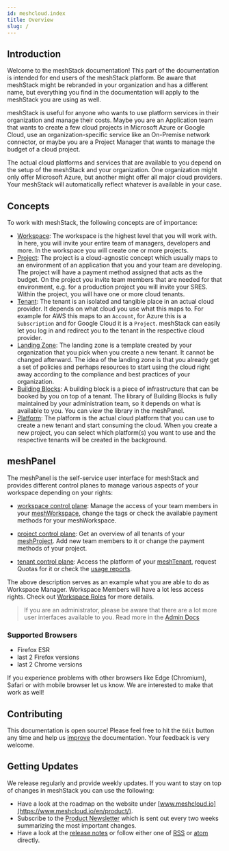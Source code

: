 ```yaml
---
id: meshcloud.index
title: Overview
slug: /
---
```


## Introduction

Welcome to the meshStack documentation! This part of the documentation is intended for end users
of the meshStack platform. Be aware that meshStack might be rebranded in your organization and has a different name,
but everything you find in the documentation will apply to the meshStack you are using as well.

meshStack is useful for anyone who wants to use platform services in their organization and manage their costs.
Maybe you are an Application team that wants to create a few cloud projects in Microsoft Azure or Google Cloud,
use an organization-specific service like an On-Premise network connector, or maybe you are a Project Manager that
wants to manage the budget of a cloud project.

The actual cloud platforms and services that are available to you depend on the setup of the meshStack and your organization.
One organization might only offer Microsoft Azure, but another might offer all major cloud providers. Your meshStack will automatically
reflect whatever is available in your case.

## Concepts

To work with meshStack, the following concepts are of importance:

- [Workspace](meshcloud.workspace.md): The workspace is the highest level that you will work with. In here, you will invite
  your entire team of managers, developers and more. In the workspace you will create one or more projects.
- [Project](meshcloud.project.md): The project is a cloud-agnostic concept which usually maps to an environment of an application
  that you and your team are developing. The project will have a payment method assigned that acts as the budget. On the project
  you invite team members that are needed for that environment, e.g. for a production project you will invite your SRES. Within
  the project, you will have one or more cloud tenants.
- [Tenant](meshcloud.tenant.md): The tenant is an isolated and tangible place in an actual cloud provider. It depends on what cloud
  you use what this maps to. For example for AWS this maps to an `Account`, for Azure this is a `Subscription` and for Google Cloud
  it is a `Project`. meshStack can easily let you log in and redirect you to the tenant in the respective cloud provider.
- [Landing Zone](meshcloud.landing-zones.md): The landing zone is a template created by your organization that you pick
  when you create a new tenant. It cannot be changed afterward. The idea of the landing zone is that you already get a set
  of policies and perhaps resources to start using the cloud right away according to the compliance and best practices
  of your organization.
- [Building Blocks](administration.building-blocks.md): A building block is a piece of infrastructure that can be booked
  by you on top of a tenant. The library of Building Blocks is fully maintained by your administration team, so it depends on
  what is available to you. You can view the library in the meshPanel.
- [Platform](meshcloud.platforms.md): The platform is the actual cloud platform that you can use to create a new tenant
  and start consuming the cloud. When you create a new project, you can select which platform(s) you want to use and the
  respective tenants will be created in the background.

## meshPanel

The meshPanel is the self-service user interface for meshStack and provides different control planes to manage various aspects of your workspace depending on your rights:

- [workspace control plane](meshcloud.workspace.md#managing-your-meshworkspace): Manage the access of your team members in your [meshWorkspace](meshcloud.workspace.md), change the tags or check the available payment methods for your meshWorkspace.

- [project control plane](meshcloud.project.md#manage-meshprojects): Get an overview of all tenants of your [meshProject](meshcloud.project.md). Add new team members to it or change the payment methods of your project.

- [tenant control plane](meshcloud.tenant.md#using-your-tenant): Access the platform of your [meshTenant](meshcloud.tenant.md), request Quotas for it or check the [usage reports](meshcloud.project-metering.md#tenant-usage-reports).

The above description serves as an example what you are able to do as Workspace Manager. Workspace Members will have a lot less
access rights. Check out [Workspace Roles](meshcloud.workspace.md#meshworkspace-roles) for more details.

> If you are an administrator, please be aware that there are a lot more user interfaces available
> to you. Read more in the [Admin Docs](meshstack.index.md)

### Supported Browsers

- Firefox ESR
- last 2 Firefox versions
- last 2 Chrome versions

If you experience problems with other browsers like Edge (Chromium), Safari or with mobile browser let us know.
We are interested to make that work as well!

## Contributing

This documentation is open source! Please feel free to hit the `Edit` button any time and help us [improve](https://github.com/meshcloud/meshcloud-docs/blob/master/CONTRIBUTING.md) the documentation. Your feedback is very welcome.

## Getting Updates

We release regularly and provide weekly updates. If you want to stay on top of changes in meshStack you can use the following: 

- Have a look at the roadmap on the website under [www.meshcloud.io](https://www.meshcloud.io/en/product/).
- Subscribe to the [Product Newsletter](https://share.hsforms.com/1AbELCsdRRP6EaCkm1UeATwc0hrp) which is sent out every two weeks summarizing the most important changes.
- Have a look at the [release notes](/blog) or follow either one of [RSS](/blog/feed.xml) or [atom](/blog/atom.xml) directly. 
